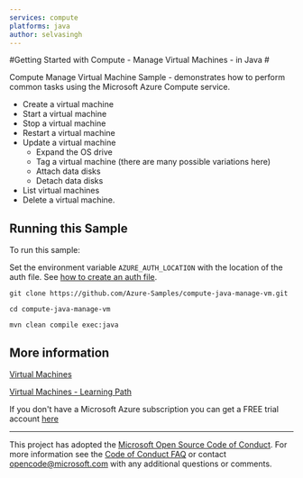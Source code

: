 ```yaml
---
services: compute
platforms: java
author: selvasingh
---
```


#Getting Started with Compute - Manage Virtual Machines - in Java #

Compute Manage Virtual Machine Sample - demonstrates how to perform common tasks using the Microsoft Azure Compute service.

- Create a virtual machine
- Start a virtual machine
- Stop a virtual machine
- Restart a virtual machine
- Update a virtual machine
	- Expand the OS drive
	- Tag a virtual machine (there are many possible variations here)
	- Attach data disks
	- Detach data disks
- List virtual machines
- Delete a virtual machine.

## Running this Sample ##

To run this sample:

Set the environment variable `AZURE_AUTH_LOCATION` with the location of the auth file. See [how to create an auth file](https://github.com/Azure/azure-sdk-for-java/blob/master/AUTH.md).

    git clone https://github.com/Azure-Samples/compute-java-manage-vm.git

    cd compute-java-manage-vm

    mvn clean compile exec:java

## More information ##

[Virtual Machines](https://azure.microsoft.com/en-us/services/virtual-machines/)

[Virtual Machines - Learning Path](https://azure.microsoft.com/en-us/documentation/learning-paths/virtual-machines/)

If you don't have a Microsoft Azure subscription you can get a FREE trial account [here](http://go.microsoft.com/fwlink/?LinkId=330212)

---

This project has adopted the [Microsoft Open Source Code of Conduct](https://opensource.microsoft.com/codeofconduct/). For more information see the [Code of Conduct FAQ](https://opensource.microsoft.com/codeofconduct/faq/) or contact [opencode@microsoft.com](mailto:opencode@microsoft.com) with any additional questions or comments.
